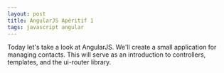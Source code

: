 ```yaml
---
layout: post
title: AngularJS Apéritif 1
tags: javascript angular
---
```


Today let's take a look at AngularJS. We'll create a small application for managing contacts. This will serve as an introduction to controllers, templates, and the ui-router library.

<div ui-view="contacts"></div>

<script src="//ajax.googleapis.com/ajax/libs/angularjs/1.3.14/angular.min.js" type="text/javascript"></script>
<script src="//cdnjs.cloudflare.com/ajax/libs/angular-ui-router/0.2.15/angular-ui-router.min.js" type="text/javascript"></script>
<script src="/public/js/2015-06-26-angular-aperatif-1/app.js" type="text/javascript"></script>
<script src="/public/js/2015-06-26-angular-aperatif-1/config.js" type="text/javascript"></script>
<script src="/public/js/2015-06-26-angular-aperatif-1/contactsListCtrl.js" type="text/javascript"></script>
<script src="/public/js/2015-06-26-angular-aperatif-1/contactsEditCtrl.js" type="text/javascript"></script>
<script src="/public/js/2015-06-26-angular-aperatif-1/app.run.js" type="text/javascript"></script>
